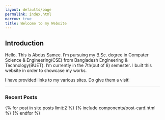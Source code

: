 ```yaml
---
layout: defaults/page
permalink: index.html
narrow: true
title: Welcome to my Website
---
```


<!-- Global site tag (gtag.js) - Google Analytics -->
<script async src="https://www.googletagmanager.com/gtag/js?id=UA-172779941-1"></script>
<script>
  window.dataLayer = window.dataLayer || [];
  function gtag(){dataLayer.push(arguments);}
  gtag('js', new Date());

  gtag('config', 'UA-172779941-1');
</script>

<script src="https://unpkg.com/github-calendar@latest/dist/github-calendar.min.js"></script>
<link rel="stylesheet" href="https://unpkg.com/github-calendar@latest/dist/github-calendar-responsive.css"/>

## Introduction

Hello. This is Abdus Samee. I’m pursuing my B.Sc. degree in Computer Science & Engineering(CSE) from Bangladesh Engineering & Technology(BUET). I’m currently in the 7th(out of 8) semester. I built this website in order to showcase my works.

I have provided links to my various sites. Do give them a visit!

<hr/>

### Recent Posts

{% for post in site.posts limit:2 %}
{% include components/post-card.html %}
{% endfor %}

<!-- <div class="alert alert-success" role="alert">
  Don't forget to subscribe to my <a target = "_blank" href="https://rocky-mesa-67884.herokuapp.com/" class="alert-link">NewsLetter</a>. Give it a click if you like.
</div> -->

